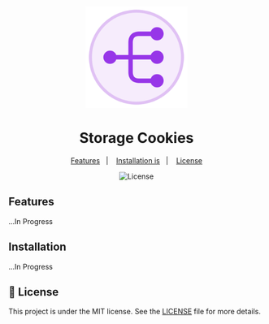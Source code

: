 <p align="center">
  <img src=".github/logo.png" width="200" alt="Dynamic Enumeration logo">
</p>

<h1 align="center">Storage Cookies</h1>

<p align="center">
  <a href="#-features">Features</a>&nbsp;&nbsp;&nbsp;|&nbsp;&nbsp;&nbsp;
  <a href="#-installation">Installation is</a>&nbsp;&nbsp;&nbsp;|&nbsp;&nbsp;&nbsp;
  <a href="#memo-license">License</a>
</p>

<p align="center">
  <img alt="License" src="https://img.shields.io/static/v1?label=license&message=MIT&color=b40f20&labelColor=000000">
</p>

## Features

...In Progress

## Installation

...In Progress

## :memo: License

This project is under the MIT license. See the [LICENSE](LICENSE.md) file for more details.